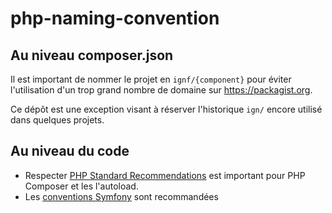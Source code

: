 # php-naming-convention

## Au niveau composer.json

Il est important de nommer le projet en `ignf/{component}` pour éviter l'utilisation d'un trop grand nombre de domaine sur https://packagist.org.

Ce dépôt est une exception visant à réserver l'historique `ign/` encore utilisé dans quelques projets.

## Au niveau du code

* Respecter [PHP Standard Recommendations](https://www.php-fig.org/psr/) est important pour PHP Composer et les l'autoload.
* Les [conventions Symfony](https://symfony.com/doc/current/contributing/code/conventions.html) sont recommandées




